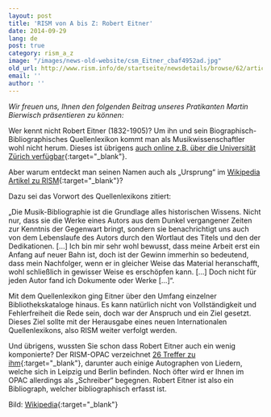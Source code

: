 ```yaml
---
layout: post
title: 'RISM von A bis Z: Robert Eitner'
date: 2014-09-29
lang: de
post: true
category: rism_a_z
image: "/images/news-old-website/csm_Eitner_cbaf4952ad.jpg"
old_url: http://www.rism.info/de/startseite/newsdetails/browse/62/article/64/rism-from-a-to-z-robert-eitner.html
email: ''
author: ''
---
```


_Wir freuen uns, Ihnen den folgenden Beitrag unseres Pratikanten Martin Bierwisch präsentieren zu können:_

Wer kennt nicht Robert Eitner (1832-1905)? Um ihn und sein Biographisch-Bibliographisches Quellenlexikon kommt man als Musikwissenschaftler wohl nicht herum. Dieses ist übrigens [auch online z.B. über die Universität Zürich verfügbar](https://www.musik.uzh.ch/de/research/projects/eitner-digital.html){:target="_blank"}.

Aber warum entdeckt man seinen Namen auch als „Ursprung“ im [Wikipedia Artikel zu RISM](http://de.wikipedia.org/wiki/R%C3%A9pertoire_International_des_Sources_Musicales){:target="_blank"}?

Dazu sei das Vorwort des Quellenlexikons zitiert:

„Die Musik-Bibliographie ist die Grundlage alles historischen Wissens. Nicht nur, dass sie die Werke eines Autors aus dem Dunkel vergangener Zeiten zur Kenntnis der Gegenwart bringt, sondern sie benachrichtigt uns auch von dem Lebenslaufe des Autors durch den Wortlaut des Titels und den der Dedikationen. […] Ich bin mir sehr wohl bewusst, dass meine Arbeit erst ein Anfang auf neuer Bahn ist, doch ist der Gewinn immerhin so bedeutend, dass mein Nachfolger, wenn er in gleicher Weise das Material heranschafft, wohl schließlich in gewisser Weise es erschöpfen kann. […] Doch nicht für jeden Autor fand ich Dokumente oder Werke [...]“.

Mit dem Quellenlexikon ging Eitner über den Umfang einzelner Bibliothekskataloge hinaus. Es kann natürlich nicht von Vollständigkeit und Fehlerfreiheit die Rede sein, doch war der Anspruch und ein Ziel gesetzt. Dieses Ziel sollte mit der Herausgabe eines neuen Internationalen Quellenlexikons, also RISM weiter verfolgt werden.

Und übrigens, wussten Sie schon dass Robert Eitner auch ein wenig komponierte? Der RISM-OPAC verzeichnet [26 Treffer zu ihm](https://opac.rism.info/search?View=rism&author=robert+eitner){:target="_blank"}, darunter auch einige Autographen von Liedern, welche sich in Leipzig und Berlin befinden. Noch öfter wird er Ihnen im OPAC allerdings als „Schreiber“ begegnen. Robert Eitner ist also ein Bibliograph, welcher bibliographisch erfasst ist.

Bild: [Wikipedia](http://de.wikipedia.org/wiki/Datei:Eitner.jpg){:target="_blank"}

